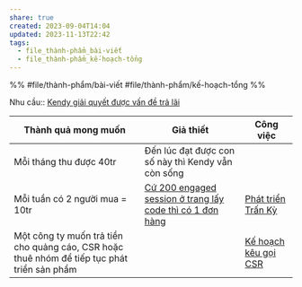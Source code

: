 ```yaml
---
share: true
created: 2023-09-04T14:04
updated: 2023-11-13T22:42
tags:
  - file_thành-phẩm_bài-viết
  - file_thành-phẩm_kế-hoạch-tổng
---
```


%%
#file/thành-phẩm/bài-viết 
#file/thành-phẩm/kế-hoạch-tổng
%%

Nhu cầu:: [Kendy giải quyết được vấn đề trả lãi](../../1%20Nhu%20c%E1%BA%A7u/Kendy%20gi%E1%BA%A3i%20quy%E1%BA%BFt%20%C4%91%C6%B0%E1%BB%A3c%20v%E1%BA%A5n%20%C4%91%E1%BB%81%20tr%E1%BA%A3%20l%C3%A3i.md) 

| Thành quả mong muốn                                                                         | Giả thiết                                                    | Công việc                                           |
| ------------------------------------------------------------------------------------------- | ------------------------------------------------------------ | --------------------------------------------------- |
| Mỗi tháng thu được 40tr                                                                     | Đến lúc đạt được con số này thì Kendy vẫn còn sống           |                                                     |
| Mỗi tuần có 2 người mua = 10tr                                                              | [Cứ 200 engaged session ở trang lấy code thì có 1 đơn hàng](../../2%20Gi%E1%BA%A3%20thuy%E1%BA%BFt/C%E1%BB%A9%20200%20engaged%20session%20%E1%BB%9F%20trang%20l%E1%BA%A5y%20code%20th%C3%AC%20c%C3%B3%201%20%C4%91%C6%A1n%20h%C3%A0ng.md) | [Phát triển Trấn Kỳ](./K%E1%BA%BF%20ho%E1%BA%A1ch%20ph%C3%A1t%20tri%E1%BB%83n%20Tr%E1%BA%A5n%20K%E1%BB%B3.md) |
| Một công ty muốn trả tiền cho quảng cáo, CSR hoặc thuê nhóm để tiếp tục phát triển sản phẩm |                                                              | [Kế hoạch kêu gọi CSR](K%E1%BA%BF%20ho%E1%BA%A1ch%20k%C3%AAu%20g%E1%BB%8Di%20CSR.md)                            |